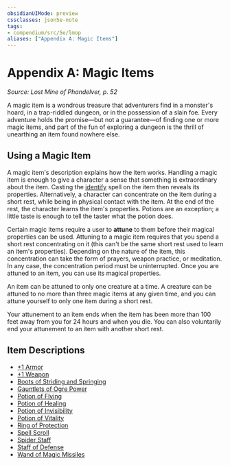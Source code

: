 ```yaml
---
obsidianUIMode: preview
cssclasses: json5e-note
tags:
- compendium/src/5e/lmop
aliases: ["Appendix A: Magic Items"]
---
```

# Appendix A: Magic Items
*Source: Lost Mine of Phandelver, p. 52* 

A magic item is a wondrous treasure that adventurers find in a monster's hoard, in a trap-riddled dungeon, or in the possession of a slain foe. Every adventure holds the promise—but not a guarantee—of finding one or more magic items, and part of the fun of exploring a dungeon is the thrill of unearthing an item found nowhere else.

## Using a Magic Item

A magic item's description explains how the item works. Handling a magic item is enough to give a character a sense that something is extraordinary about the item. Casting the [identify](4-Resources/Compendium/spells/identify.md) spell on the item then reveals its properties. Alternatively, a character can concentrate on the item during a short rest, while being in physical contact with the item. At the end of the rest, the character learns the item's properties. Potions are an exception; a little taste is enough to tell the taster what the potion does.

Certain magic items require a user to **attune** to them before their magical properties can be used. Attuning to a magic item requires that you spend a short rest concentrating on it (this can't be the same short rest used to learn an item's properties). Depending on the nature of the item, this concentration can take the form of prayers, weapon practice, or meditation. In any case, the concentration period must be uninterrupted. Once you are attuned to an item, you can use its magical properties.

An item can be attuned to only one creature at a time. A creature can be attuned to no more than three magic items at any given time, and you can attune yourself to only one item during a short rest.

Your attunement to an item ends when the item has been more than 100 feet away from you for 24 hours and when you die. You can also voluntarily end your attunement to an item with another short rest.

## Item Descriptions

- [+1 Armor](4-Resources/Compendium/items/1-armor.md)  
- [+1 Weapon](4-Resources/Compendium/items/1-weapon.md)  
- [Boots of Striding and Springing](4-Resources/Compendium/items/boots-of-striding-and-springing.md)  
- [Gauntlets of Ogre Power](4-Resources/Compendium/items/gauntlets-of-ogre-power.md)  
- [Potion of Flying](4-Resources/Compendium/items/potion-of-flying.md)  
- [Potion of Healing](4-Resources/Compendium/items/potion-of-healing.md)  
- [Potion of Invisibility](4-Resources/Compendium/items/potion-of-invisibility.md)  
- [Potion of Vitality](4-Resources/Compendium/items/potion-of-vitality.md)  
- [Ring of Protection](4-Resources/Compendium/items/ring-of-protection.md)  
- [Spell Scroll](4-Resources/Compendium/items/spell-scroll.md)  
- [Spider Staff](4-Resources/Compendium/items/spider-staff-lmop.md)  
- [Staff of Defense](4-Resources/Compendium/items/staff-of-defense-lmop.md)  
- [Wand of Magic Missiles](4-Resources/Compendium/items/wand-of-magic-missiles.md)